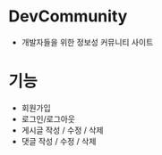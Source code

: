 # DevCommunity
- 개발자들을 위한 정보성 커뮤니티 사이트

# 기능
- 회원가입
- 로그인/로그아웃
- 게시글 작성 / 수정 / 삭제
- 댓글 작성 / 수정 / 삭제
